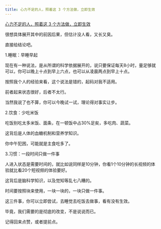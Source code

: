 ```yaml
---
title: 心力不足的人，照着这 3 个方法做，立即生效
---
```

[心力不足的人，照着这 3 个方法做，立即生效](https://mp.weixin.qq.com/s/FSUhyARkEeFTzo3NDrpYgg)


很想具体展开其中的前因后果，但估计没人看，又长又臭。

直接给结论吧。

1.睡眠：早睡早起

现在有一种说法，是从所谓的科学依据展开的，说只要保证每天8小时，量足够就可以，你可以晚上十点到早上六点，也可以从凌晨两点到早上十点。

按照我个人的经验来看，这个说法是错的，起码对我不适用。

前者起来状态很好，后者不太行。

当然我说了也不算，你可以今晚试一试，理论得对事实让步。

2.饮食：少吃米饭

吃饭别吃太多米饭、面条，在一顿饭中占30%足矣，多吃肉、蔬菜。

这背后是人体的血糖机制和营养学知识。

你中午犯困，可能就是主食吃多了。

3.习惯：一段时间只做一件事

人进入状态是需要时间的，就比如说同样是10分钟，你看1个10分钟的长视频的体验就比看20个短视频的体验要好。

这背后是脑科学知识，以及觉知等乱七八糟的。

时间要按照块来使用，一块一块的，一块只做一件事。

这三件事，你可以立即尝试，去睡觉去吃饭去做事，看有没有生效。

毕竟，我们需要的是彻底的改变，不是说说而已。

记得回来点赞，或者提前点。
